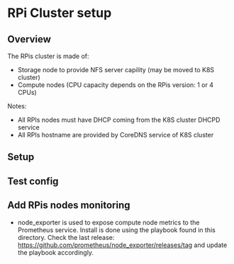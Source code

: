 # RPi Cluster setup

## Overview
The RPis cluster is made of:
- Storage node to provide NFS server capility (may be moved to K8S cluster)
- Compute nodes (CPU capacity depends on the RPis version: 1 or 4 CPUs)

Notes:
- All RPIs nodes must have DHCP coming from the K8S cluster DHCPD service
- All RPIs hostname are provided by CoreDNS service of K8S cluster

## Setup


## Test config


## Add RPis nodes monitoring
- node_exporter is used to expose compute node metrics to the Prometheus service.
Install is done using the playbook found in this directory.
Check the last release: https://github.com/prometheus/node_exporter/releases/tag and update the playbook accordingly.